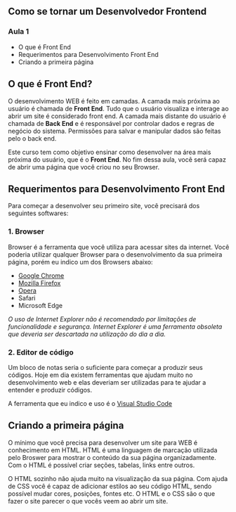 ## Como se tornar um Desenvolvedor Frontend
### Aula 1

- O que é Front End
- Requerimentos para Desenvolvimento Front End
- Criando a primeira página


## O que é Front End?

O desenvolvimento WEB é feito em camadas. A camada mais próxima ao usuário é chamada de **Front End**. Tudo que o usuário visualiza e interage ao abrir um site é considerado front end. A camada mais distante do usuário é chamada de **Back End** e é responsável por controlar dados e regras de negócio do sistema. Permissões para salvar e manipular dados são feitas pelo o back end.

Este curso tem como objetivo ensinar como desenvolver na área mais próxima do usuário, que é o **Front End**. No fim dessa aula, você será capaz de abrir uma página que você criou no seu Browser.

## Requerimentos para Desenvolvimento Front End

Para começar a desenvolver seu primeiro site, você precisará dos seguintes softwares:

### 1. Browser

Browser é a ferramenta que você utiliza para acessar sites da internet. Você poderia utilizar qualquer Browser para o desenvolvimento da sua primeira página, porém eu indico um dos Browsers abaixo:

- [Google Chrome](https://www.google.com.au/chrome/)
- [Mozilla Firefox](https://www.mozilla.org/en-US/firefox/new/)
- [Opera](https://www.opera.com/)
- Safari
- Microsoft Edge

*O uso de Internet Explorer não é recomendado por limitações de funcionalidade e segurança. Internet Explorer é uma ferramenta obsoleta que deveria ser descartada na utilização do dia a dia.*

### 2. Editor de código

Um bloco de notas seria o suficiente para começar a produzir seus códigos. Hoje em dia existem ferramentas que ajudam muito no desenvolvimento web e elas deveriam ser utilizadas para te ajudar a entender e produzir códigos.

A ferramenta que eu indico e uso é o [Visual Studio Code](https://code.visualstudio.com/)

## Criando a primeira página

O mínimo que você precisa para desenvolver um site para WEB é conhecimento em HTML. HTML é uma linguagem de marcação utilizada pelo Broswer para mostrar o conteúdo da sua página organizadamente. Com o HTML é possível criar seções, tabelas, links entre outros.

O HTML sozinho não ajuda muito na visualização da sua página. Com ajuda de CSS você é capaz de adicionar estilos ao seu código HTML, sendo possível mudar cores, posições, fontes etc. O HTML e o CSS são o que fazer o site parecer o que vocês veem ao abrir um site.

